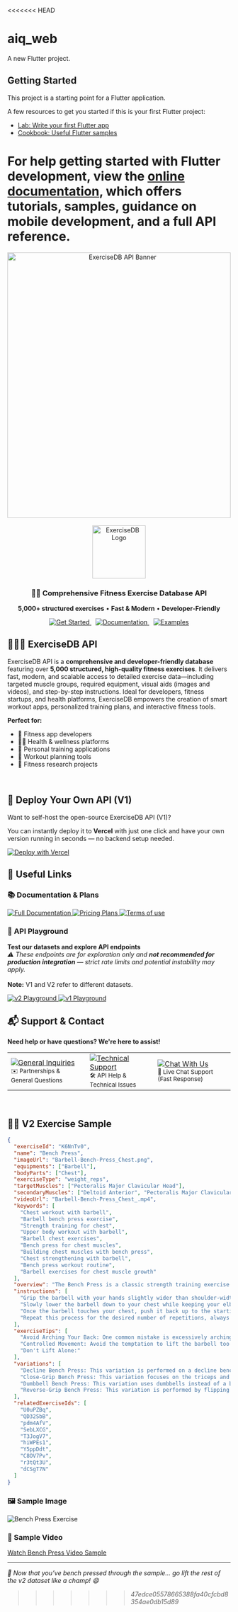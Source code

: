 <<<<<<< HEAD
# aiq_web

A new Flutter project.

## Getting Started

This project is a starting point for a Flutter application.

A few resources to get you started if this is your first Flutter project:

- [Lab: Write your first Flutter app](https://docs.flutter.dev/get-started/codelab)
- [Cookbook: Useful Flutter samples](https://docs.flutter.dev/cookbook)

For help getting started with Flutter development, view the
[online documentation](https://docs.flutter.dev/), which offers tutorials,
samples, guidance on mobile development, and a full API reference.
=======
<div align="center">
  <img src="https://cdn.exercisedb.dev/exercisedb/exercisedb_banner.png" alt="ExerciseDB API Banner" width="100%" height="600px" />
  
  <br />
  <br />
  <img src="https://cdn.exercisedb.dev/exercisedb/android-chrome-512x512.png" alt="ExerciseDB Logo" width="120" height="120" />

  <h3>🏋️‍♂️ Comprehensive Fitness Exercise Database API</h3>
  
  <p>
    <strong>5,000+ structured exercises</strong> • <strong>Fast & Modern</strong> • <strong>Developer-Friendly</strong>
  </p>
  
  <p>
    <span style="margin-right: 10px;">
      <a href="https://dub.sh/exercisedb-api">
        <img src="https://img.shields.io/badge/Get%20Started-2D2D2D?style=for-the-badge&logo=rocket&logoColor=white" alt="Get Started" />
      </a>
    </span>
    <span style="margin-right: 10px;">
      <a href="https://docs.exercisedb.dev">
        <img src="https://img.shields.io/badge/Documentation-404040?style=for-the-badge&logo=book&logoColor=white" alt="Documentation" />
      </a>
    </span>
    <span>
      <a href="#examples">
        <img src="https://img.shields.io/badge/Examples-5A5A5A?style=for-the-badge&logo=code&logoColor=white" alt="Examples" />
      </a>
    </span>
  </p>

</div>

## 🏋🏼‍♀️ ExerciseDB API

ExerciseDB API is a **comprehensive and developer-friendly database** featuring over **5,000 structured, high-quality fitness exercises**. It delivers fast, modern, and scalable access to detailed exercise data—including targeted muscle groups, required equipment, visual aids (images and videos), and step-by-step instructions. Ideal for developers, fitness startups, and health platforms, ExerciseDB empowers the creation of smart workout apps, personalized training plans, and interactive fitness tools.

**Perfect for:**

- 💪 Fitness app developers
- 🏃‍♀️ Health & wellness platforms
- 🎯 Personal training applications
- 📱 Workout planning tools
- 🔬 Fitness research projects

<br>

## 🚀 Deploy Your Own API (V1)

Want to self-host the open-source ExerciseDB API (V1)?

You can instantly deploy it to **Vercel** with just one click and have your own version running in seconds — no backend setup needed.

<div align="left">

[![Deploy with Vercel](https://vercel.com/button)](https://dub.sh/DeployNow)

</div>

## 🔗 Useful Links

<div align="left">

### 📚 **Documentation & Plans**

<a href="https://dub.sh/JTgJoq2" target="_blank">
  <img src="https://img.shields.io/badge/Full%20Documentation-2D2D2D?style=for-the-badge&logo=notion&logoColor=white" alt="Full Documentation" />
</a>
<a href="https://dub.sh/JTgJoq2" target="_blank">
  <img src="https://img.shields.io/badge/Pricing%20Plans-404040?style=for-the-badge&logo=credit-card&logoColor=white" alt="Pricing Plans" />
</a>
<a href="https://dub.sh/exercisedb-api-tos" target="_blank">
  <img src="https://img.shields.io/badge/Terms%20Of%20Use-2D2D2D?style=for-the-badge&logo=notion&logoColor=white" alt="Terms of use" />
</a>
<br>

### 🧪 **API Playground**

<strong>Test our datasets and explore API endpoints</strong><br>
<em>⚠️ These endpoints are for exploration only and <strong>not recommended for production integration</strong> — strict rate limits and potential instability may apply.</em>
<br><br>
**Note:** V1 and V2 refer to different datasets.
<br>

  <p>
    <a href="https://dub.sh/exercisedb_v2" target="_blank">
      <img src="https://img.shields.io/badge/v2%20Playground-5A5A5A?style=for-the-badge&logo=play&logoColor=white" alt="v2 Playground" />
    </a>
    <a href="https://dub.sh/exercisedb_v1" target="_blank">
      <img src="https://img.shields.io/badge/v1%20Playground-5A5A5A?style=for-the-badge&logo=play&logoColor=white" alt="v1 Playground" />
    </a>
  </p>

</div>

## 📬 Support & Contact

<div align="left">

<p><strong>Need help or have questions? We're here to assist!</strong></p>

<table>
  <tr>
    <td align="left">
      <a href="mailto:hello@exercisedb.dev">
        <img src="https://img.shields.io/badge/General%20Inquiries-2D2D2D?style=for-the-badge&logo=mail&logoColor=white" alt="General Inquiries" />
      </a>
      <br>
      <small>✉️ Partnerships & General Questions</small>
    </td>
    <td align="left">
      <a href="mailto:support@exercisedb.dev">
        <img src="https://img.shields.io/badge/Technical%20Support-404040?style=for-the-badge&logo=wrench&logoColor=white" alt="Technical Support" />
      </a>
      <br>
      <small>🛠️ API Help & Technical Issues</small>
    </td>
    <td align="left">
      <a href="https://t.me/exercisedb" target="_blank">
        <img src="https://img.shields.io/badge/Chat%20With%20Us-5A5A5A?style=for-the-badge&logo=message-circle&logoColor=white" alt="Chat With Us" />
      </a>
      <br>
      <small>💬 Live Chat Support (Fast Response)</small>
    </td>
  </tr>
</table>

</div>

<br>

## 🏋️‍♂️ V2 Exercise Sample

```json
{
  "exerciseId": "K6NnTv0",
  "name": "Bench Press",
  "imageUrl": "Barbell-Bench-Press_Chest.png",
  "equipments": ["Barbell"],
  "bodyParts": ["Chest"],
  "exerciseType": "weight_reps",
  "targetMuscles": ["Pectoralis Major Clavicular Head"],
  "secondaryMuscles": ["Deltoid Anterior", "Pectoralis Major Clavicular Head", "Triceps Brachii"],
  "videoUrl": "Barbell-Bench-Press_Chest_.mp4",
  "keywords": [
    "Chest workout with barbell",
    "Barbell bench press exercise",
    "Strength training for chest",
    "Upper body workout with barbell",
    "Barbell chest exercises",
    "Bench press for chest muscles",
    "Building chest muscles with bench press",
    "Chest strengthening with barbell",
    "Bench press workout routine",
    "Barbell exercises for chest muscle growth"
  ],
  "overview": "The Bench Press is a classic strength training exercise that primarily targets the chest, shoulders, and triceps, contributing to upper body muscle development. It is suitable for anyone, from beginners to professional athletes, looking to improve their upper body strength and muscular endurance. Individuals may want to incorporate bench press into their routine for its effectiveness in enhancing physical performance, promoting bone health, and improving body composition.",
  "instructions": [
    "Grip the barbell with your hands slightly wider than shoulder-width apart, palms facing your feet, and lift it off the rack, holding it straight over your chest with your arms fully extended.",
    "Slowly lower the barbell down to your chest while keeping your elbows at a 90-degree angle.",
    "Once the barbell touches your chest, push it back up to the starting position while keeping your back flat on the bench.",
    "Repeat this process for the desired number of repetitions, always maintaining control of the barbell and ensuring your form is correct."
  ],
  "exerciseTips": [
    "Avoid Arching Your Back: One common mistake is excessively arching the back during the lift. This can lead to lower back injuries. Your lower back should have a natural arch, but it should not be overly exaggerated. Your butt, shoulders, and head should maintain contact with the bench at all times.",
    "Controlled Movement: Avoid the temptation to lift the barbell too quickly. A controlled, steady lift is more effective and reduces the risk of injury. Lower the bar to your mid-chest slowly, pause briefly, then push it back up without locking your elbows at the top.",
    "Don't Lift Alone:"
  ],
  "variations": [
    "Decline Bench Press: This variation is performed on a decline bench to target the lower part of the chest.",
    "Close-Grip Bench Press: This variation focuses on the triceps and the inner part of the chest by placing the hands closer together on the bar.",
    "Dumbbell Bench Press: This variation uses dumbbells instead of a barbell, allowing for a greater range of motion and individual arm movement.",
    "Reverse-Grip Bench Press: This variation is performed by flipping your grip so that your palms face towards you, targeting the upper chest and triceps."
  ],
  "relatedExerciseIds": [
    "U0uPZBq",
    "QD32SbB",
    "pdm4AfV",
    "SebLXCG",
    "T3JogV7",
    "hiWPEs1",
    "Y5ppDdt",
    "C8OV7Pv",
    "r3tQt3U",
    "dCSgT7N"
  ]
}
```

### 🖼️ Sample Image

![Bench Press Exercise](https://ucarecdn.com/c12bb487-7390-4fc7-903c-a1c2298e70ad/K6NnTv0__BarbellBenchPress_Chest.png)

### 🎥 Sample Video

[Watch Bench Press Video Sample](https://github.com/user-attachments/assets/6845a963-4d80-4dfd-b602-e49616a9483f)

---

<em>💪 Now that you’ve bench pressed through the sample… go lift the rest of the v2 dataset like a champ! 😄<em>
>>>>>>> 47edce05578665388fa40cfcbd8354ae0db15d89
